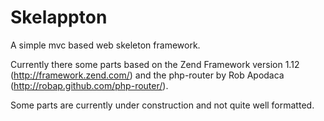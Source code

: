 Skelappton
===========

A simple mvc based web skeleton framework.

Currently there some parts based on the Zend Framework version 1.12 (http://framework.zend.com/) and 
the php-router by Rob Apodaca (http://robap.github.com/php-router/).

Some parts are currently under construction and not quite well formatted.
